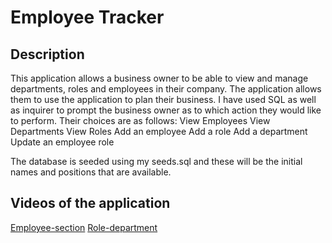 # Employee Tracker

## Description

This application allows a business owner to be able to view and manage departments, roles and employees in their company. The application allows them to use the application to plan their business. 
I have used SQL as well as inquirer to prompt the business owner as to which action they would like to perform. 
Their choices are as follows:
View Employees
View Departments
View Roles
Add an employee
Add a role
Add a department
Update an employee role

The database is seeded using my seeds.sql and these will be the initial names and positions that are available. 

## Videos of the application
[Employee-section](https://drive.google.com/file/d/1NW5n7pyoPYZVStxnEKyr_OTWplh95EYQ/view)
[Role-department](https://drive.google.com/file/d/1RKtslaLt2QtYlUf6L3UNASJyOjhrqWjz/view)